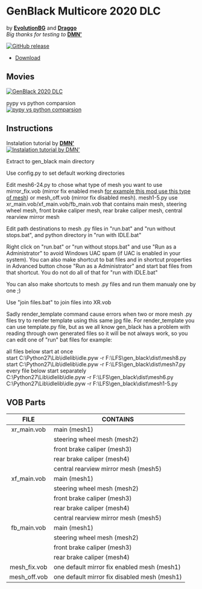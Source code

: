 # __GenBlack Multicore 2020 DLC__
by __[EvolutionBG](https://www.youtube.com/channel/UCaqpQhZLBMO8V1bdW9bTgXQ)__ and __[Draggo](https://podfolio.eu/)__<br>
*Big thanks for testing to* __[DMN'](https://dmnmods.blogspot.com/)__

[![GitHub release](https://img.shields.io/github/release/PodFolio/GenBlack-Multicore-2020-DLC.svg?logo=github)](https://github.com/PodFolio/GenBlack-Multicore-2020-DLC/releases/latest)

- [Download](https://github.com/PodFolio/GenBlack-Multicore-2020-DLC/releases/latest)

## Movies
[![GenBlack 2020 DLC](https://img.youtube.com/vi/APL2Di4R_jw/0.jpg)](https://www.youtube.com/watch?v=APL2Di4R_jw)

pypy vs python comparsion<br>
[![pypy vs python comparsion](https://img.youtube.com/vi/YnjJE7KdSGs/0.jpg)](https://www.youtube.com/watch?v=YnjJE7KdSGs)

## Instructions
Instalation tutorial by __[DMN'](https://dmnmods.blogspot.com/)__<br>
[![Instalation tutorial by DMN'](https://img.youtube.com/vi/e5ig4Th8moU/0.jpg)](https://www.youtube.com/watch?v=e5ig4Th8moU)

Extract to gen_black main directory

Use config.py to set default working directories

Edit mesh6-24.py to chose what type of mesh you want to use mirror_fix.vob (mirror fix enabled mesh [for example this mod use this type of mesh](https://dmnmods.blogspot.com/2020/07/nissan-skyline-r33-gt-r-vspec-97-rhd-10v.html)) or mesh_off.vob (mirror fix disabled mesh).
mesh1-5.py use xr_main.vob/xf_main.vob/fb_main.vob that contains main mesh, steering wheel mesh, front brake caliper mesh, rear brake caliper mesh, central rearview mirror mesh

Edit path destinations to mesh .py files in "run.bat" and "run without stops.bat", and python directory in "run with IDLE.bat"

Right click on "run.bat" or "run without stops.bat" and use "Run as a Administrator" to avoid Windows UAC spam (if UAC is enabled in your system). You can also make shortcut to bat files and in shortcut properties in Advanced button chose "Run as a Administrator" and start bat files from that shortcut. You do not do all of that for "run with IDLE.bat"

You can also make shortcuts to mesh .py files and run them manualy one by one ;)

Use "join files.bat" to join files into XR.vob

Sadly render_template command cause errors when two or more mesh .py files try to render template using this same jpg file. For render_template you can use template.py file, but as we all know gen_black has a problem with reading through own generated files so it will be not always work, so you can edit one of "run" bat files for example:

all files below start at once<br>
start C:\Python27\Lib\idlelib\idle.pyw -r F:\LFS\gen_black\dist\mesh8.py<br>
start C:\Python27\Lib\idlelib\idle.pyw -r F:\LFS\gen_black\dist\mesh7.py<br>
every file below start separately<br>
C:\Python27\Lib\idlelib\idle.pyw -r F:\LFS\gen_black\dist\mesh6.py<br>
C:\Python27\Lib\idlelib\idle.pyw -r F:\LFS\gen_black\dist\mesh1-5.py<br>

## VOB Parts
| FILE | CONTAINS |
|:--:| -- |
| xr_main.vob| main (mesh1) |
| | steering wheel mesh (mesh2) |
| | front brake caliper (mesh3) |
| | rear brake caliper (mesh4) |
| | central rearview mirror mesh (mesh5) |
| xf_main.vob| main (mesh1) |
| | steering wheel mesh (mesh2) |
| | front brake caliper (mesh3) |
| | rear brake caliper (mesh4) |
| | central rearview mirror mesh (mesh5) |
| fb_main.vob| main (mesh1) |
| | steering wheel mesh (mesh2) |
| | front brake caliper (mesh3) |
| | rear brake caliper (mesh4) |
| mesh_fix.vob | one default mirror fix enabled mesh (mesh1) |
| mesh_off.vob | one default mirror fix disabled mesh (mesh1) |

